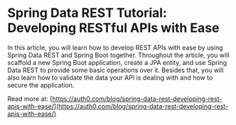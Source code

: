 # Spring Data REST Tutorial: Developing RESTful APIs with Ease

In this article, you will learn how to develop REST APIs with ease by using Spring Data REST and Spring Boot together. Throughout the article, you will scaffold a new Spring Boot application, create a JPA entity, and use Spring Data REST to provide some basic operations over it. Besides that, you will also learn how to validate the data your API is dealing with and how to secure the application.

Read more at: [https://auth0.com/blog/spring-data-rest-developing-rest-apis-with-ease/](https://auth0.com/blog/spring-data-rest-developing-rest-apis-with-ease/)
